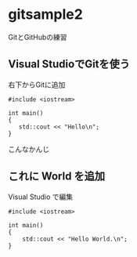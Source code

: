 # gitsample2
GitとGitHubの練習

 ## Visual StudioでGitを使う
 右下からGitに追加
 
 ```
 #include <iostream>

int main()
{
	std::cout << "Hello\n";
}
```
こんなかんじ

## これに World を追加
Visual Studio で編集

```
#include <iostream>

int main()
{
	std::cout << "Hello World.\n";
}

```
